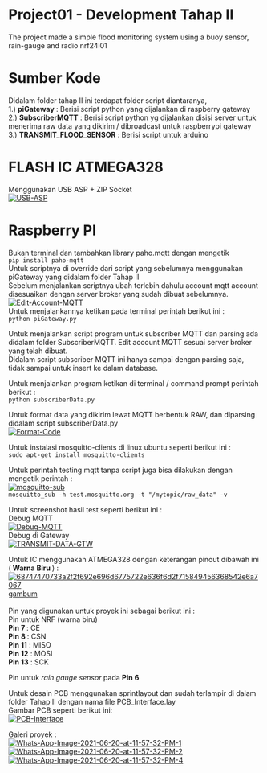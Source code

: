 # Project01 - Development Tahap II
The project made a simple flood monitoring system using a buoy sensor, rain-gauge and radio nrf24l01

# Sumber Kode
Didalam folder tahap II ini terdapat folder script diantaranya, <br />
1.) <b>piGateway</b> : Berisi script python yang dijalankan di raspberry gateway <br />
2.) <b>SubscriberMQTT</b> : Berisi script python yg dijalankan disisi server untuk menerima raw data yang dikirim / dibroadcast untuk raspberrypi gateway<br />
3.) <b>TRANSMIT_FLOOD_SENSOR</b> : Berisi script untuk arduino <br />

# FLASH IC ATMEGA328
Menggunakan USB ASP + ZIP Socket <br />
<a href="https://imgbb.com/"><img src="https://i.ibb.co/T4M5ph7/USB-ASP.jpg" alt="USB-ASP" border="0"></a> <br />

# Raspberry PI<br />
Bukan terminal dan tambahkan library paho.mqtt dengan mengetik <br />
````` pip install paho-mqtt ````` <br />
Untuk scriptnya di override dari script yang sebelumnya menggunakan piGateway yang didalam folder Tahap II <br />
Sebelum menjalankan scriptnya ubah terlebih dahulu account mqtt account disesuaikan dengan server broker yang sudah dibuat sebelumnya. <br />
<a href="https://ibb.co/d7ZqTfV"><img src="https://i.ibb.co/R78mFgs/Edit-Account-MQTT.png" alt="Edit-Account-MQTT" border="0"></a>
<br />
Untuk menjalankannya ketikan pada terminal perintah berikut ini : <br />
````` python piGateway.py ````` <br />

Untuk menjalankan script program untuk subscriber MQTT dan parsing ada didalam folder SubscriberMQTT. Edit account MQTT sesuai server broker yang telah dibuat.<br />
Didalam script subscriber MQTT ini hanya sampai dengan parsing saja, tidak sampai untuk insert ke dalam database. <br />

Untuk menjalankan program ketikan di terminal / command prompt perintah berikut : <br />
````` python subscriberData.py ````` <br />

Untuk format data yang dikirim lewat MQTT berbentuk RAW, dan diparsing didalam script subscriberData.py <br />
<a href="https://ibb.co/tM6VV2m"><img src="https://i.ibb.co/DDF00MV/Format-Code.png" alt="Format-Code" border="0"></a> <br />

Untuk instalasi mosquitto-clients di linux ubuntu seperti berikut ini : <br />
````` sudo apt-get install mosquitto-clients `````

Untuk perintah testing mqtt tanpa script juga bisa dilakukan dengan mengetik perintah : <br />
<a href="https://ibb.co/FBj3fby"><img src="https://i.ibb.co/4j5tDZX/mosquitto-sub.png" alt="mosquitto-sub" border="0"></a><br />
````` mosquitto_sub -h test.mosquitto.org -t "/mytopic/raw_data" -v ````` <br />

Untuk screenshot hasil test seperti berikut ini : <br />
Debug MQTT <br />
<a href="https://ibb.co/vJM7yxg"><img src="https://i.ibb.co/K98M4jR/Debug-MQTT.png" alt="Debug-MQTT" border="0"></a> <br />
Debug di Gateway <br />
<a href="https://ibb.co/WtbXbgG"><img src="https://i.ibb.co/0tgLghm/TRANSMIT-DATA-GTW.png" alt="TRANSMIT-DATA-GTW" border="0"></a> <br />

Untuk IC menggunakan ATMEGA328 dengan keterangan pinout dibawah ini (<b> Warna Biru </b> ) : <br />
<a href="https://ibb.co/nCmdzjr"><img src="https://i.ibb.co/4dtvPpW/68747470733a2f2f692e696d6775722e636f6d2f715849456368542e6a7067.jpg" alt="68747470733a2f2f692e696d6775722e636f6d2f715849456368542e6a7067" border="0"></a><br /><a target='_blank' href='https://id.imgbb.com/'>gambum</a><br /><br />
Pin yang digunakan untuk proyek ini sebagai berikut ini : <br />
Pin untuk NRF (warna biru) <br />
<b>Pin 7 </b> : CE <br />
<b>Pin 8 </b> : CSN <br />
<b>Pin 11</b> : MISO <br />
<b>Pin 12</b> : MOSI <br />
<b>Pin 13</b> : SCK <br />

Pin untuk <i>rain gauge sensor</i> pada <b>Pin 6</b>

Untuk desain PCB menggunakan sprintlayout dan sudah terlampir di dalam folder Tahap II dengan nama file PCB_Interface.lay <br />
Gambar PCB seperti berikut ini: <br />
<a href="https://ibb.co/d2hWskj"><img src="https://i.ibb.co/WyTxNBG/PCB-Interface.jpg" alt="PCB-Interface" border="0"></a><br />

Galeri proyek : <br />
<a href="https://ibb.co/zfkCwdP"><img src="https://i.ibb.co/cTmRdq2/Whats-App-Image-2021-06-20-at-11-57-32-PM-1.jpg" alt="Whats-App-Image-2021-06-20-at-11-57-32-PM-1" border="0"></a><br />
<a href="https://ibb.co/4Vt1FCm"><img src="https://i.ibb.co/nLmPw4g/Whats-App-Image-2021-06-20-at-11-57-32-PM-2.jpg" alt="Whats-App-Image-2021-06-20-at-11-57-32-PM-2" border="0"></a><br />
<a href="https://ibb.co/3zZNfRB"><img src="https://i.ibb.co/GTS2sHc/Whats-App-Image-2021-06-20-at-11-57-32-PM-4.jpg" alt="Whats-App-Image-2021-06-20-at-11-57-32-PM-4" border="0"></a><br />
